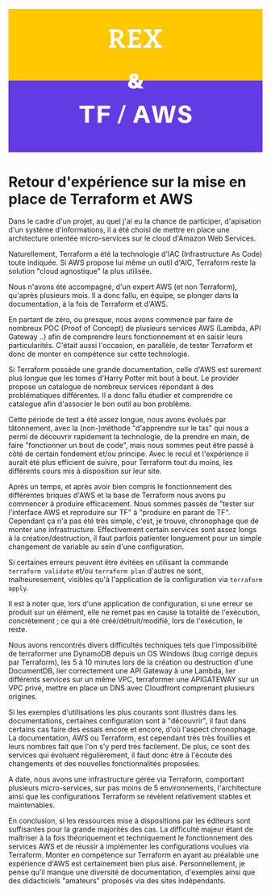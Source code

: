 ![Blog Illustration](./illustration.png)

# Retour d'expérience sur la mise en place de Terraform et AWS

Dans le cadre d'un projet, au quel j'ai eu la chance de participer, d'apisation d'un système d'informations, il a été choisi de mettre en place une architecture orientée micro-services sur le cloud d'Amazon Web Services.

Naturellement, Terraform a été la technologie d'IAC (Infrastructure As Code) toute indiquée. Si AWS propose lui même un outil d'AIC, Terraform reste la solution "cloud agnostique" la plus utilisée.

Nous n'avons été accompagné, d'un expert AWS (et non Terraform), qu'après plusieurs mois. Il a donc fallu, en équipe, se plonger dans la documentation, à la fois de Terraform et d'AWS.

En partant de zéro, ou presque, nous avons commencé par faire de nombreux POC (Proof of Concept) de plusieurs services AWS (Lambda, API Gateway ..) afin de comprendre leurs fonctionnement et en saisir leurs particularités. C'était aussi l'occasion, en parallèle, de tester Terraform et donc de monter en compétence sur cette technologie.

Si Terraform possède une grande documentation, celle d'AWS est surement plus longue que les tomes d'Harry Potter mit bout à bout. Le provider propose un catalogue de nombreux services répondant à des problématiques différentes. Il a donc fallu étudier et comprendre ce catalogue afin d'associer le bon outil au bon problème.

Cette période de test a été assez longue, nous avons évolués par tâtonnement, avec la (non-)méthode "d'apprendre sur le tas" qui nous a permi de découvrir rapidement la technologie, de la prendre en main, de faire "fonctionner un bout de code", mais nous sommes peut être passé à côté de certain fondement et/ou principe. Avec le recul et l'expérience il aurait été plus efficient de suivre, pour Terraform tout du moins, les différents cours mis à disposition sur leur site.

Après un temps, et après avoir bien compris le fonctionnement des différentes briques d'AWS et la base de Terraform nous avons pu commencer à produire efficacement. Nous sommes passés de "tester sur l'interface AWS et reproduire sur TF" à "produire en parant de TF". Cependant ça n'a pas été très simple, c'est, je trouve, chronophage que de monter une infrastructure. Effectivement certain services sont assez longs à la création/destruction, il faut parfois patienter longuement pour un simple changement de variable au sein d'une configuration.

Si certaines erreurs peuvent être évitées en utilisant la commande `terraform validate` et/ou `terraform plan` d'autres ne sont, malheuresement, visibles qu'à l'application de la configuration via `terraform apply`.

Il est à noter que, lors d'une application de configuration, si une erreur se produit sur un élément, elle ne remet pas en cause la totalité de l'exécution, concrètement ; ce qui a été créé/détruit/modifié, lors de l'exécution, le reste.

Nous avons rencontrés divers difficultés techniques tels que l'impossibilité de terraformer une DynamoDB depuis un OS Windows (bug corrigé depuis par Terraform), les 5 à 10 minutes lors de la création ou destruction d'une DocumentDB, lier correctement une API Gateway à une Lambda, lier différents services sur un même VPC, terraformer une APIGATEWAY sur un VPC privé, mettre en place un DNS avec Cloudfront comprenant plusieurs origines.

Si les exemples d'utilisations les plus courants sont illustrés dans les documentations, certaines configuration sont à "découvrir", il faut dans certains cas faire des essais encore et encore, d'où l'aspect chronophage. La documentation, AWS ou Terraform, est cependant très très fouillies et leurs nombres fait que l'on s'y perd très facilement. De plus, ce sont des services qui évoluent régulièrement, il faut donc être à l'écoute des changements et des nouvelles fonctionnalités proposées.

A date, nous avons une infrastructure gérée via Terraform, comportant plusieurs micro-services, sur pas moins de 5 environnements, l'architecture ainsi que les configurations Terraform se révèlent relativement stables et maintenables.

En conclusion, si les ressources mise à dispositions par les éditeurs sont suffisantes pour la grande majorités des cas. La difficulté majeur étant de maîtriser à la fois théoriquement et techniquement le fonctionnement des services AWS et de réussir à implémenter les configurations voulues via Terraform. Monter en compétence sur Terraform en ayant au préalable une expérience d'AWS est certainement bien plus aisé. Personnellement, je pense qu'il manque une diversité de documentation, d'exemples ainsi que des didacticiels "amateurs" proposés via des sites indépendants.